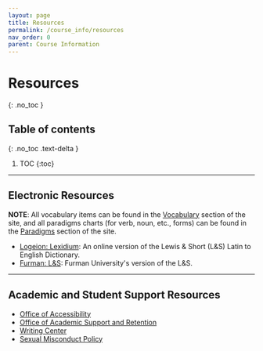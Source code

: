 ```yaml
---
layout: page
title: Resources
permalink: /course_info/resources
nav_order: 0
parent: Course Information
---
```


# Resources
{: .no_toc }

## Table of contents
{: .no_toc .text-delta }

1. TOC
{:toc}

***

## Electronic Resources

**NOTE**: All vocabulary items can be found in the [Vocabulary](../vocabulary) section of the site, and all paradigms charts (for verb, noun, etc., forms) can be found in the [Paradigms](../paradigms) section of the site.

* [Logeion: Lexidium](https://logeion.uchicago.edu/lexidium): An online version of the Lewis & Short (L&S) Latin to English Dictionary.
* [Furman: L&S](http://folio2.furman.edu/lsj/): Furman University's version of the L&S.

***

## Academic and Student Support Resources

* [Office of Accessibility](https://www.fairfield.edu/undergraduate/academics/resources/academic-commons/accessibility/)
* [Office of Academic Support and Retention](https://www.fairfield.edu/undergraduate/academics/resources/academic-commons/index.html)
* [Writing Center](https://www.fairfield.edu/undergraduate/academics/resources/academic-commons/index.html)
* [Sexual Misconduct Policy](https://www.fairfield.edu/undergraduate/student-life-and-services/office-of-the-dean-of-students/student-handbook/sexual-misconduct-policy/index.html)